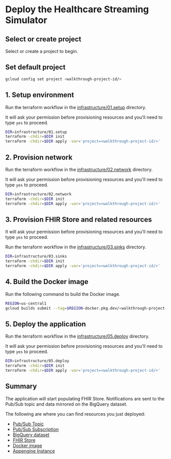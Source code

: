 <!--
Copyright 2022 Google LLC

Licensed under the Apache License, Version 2.0 (the "License");
you may not use this file except in compliance with the License.
You may obtain a copy of the License at

    https://www.apache.org/licenses/LICENSE-2.0

Unless required by applicable law or agreed to in writing, software
distributed under the License is distributed on an "AS IS" BASIS,
WITHOUT WARRANTIES OR CONDITIONS OF ANY KIND, either express or implied.
See the License for the specific language governing permissions and
limitations under the License.
-->

# Deploy the Healthcare Streaming Simulator

## Select or create project

Select or create a project to begin.

<walkthrough-project-setup></walkthrough-project-setup>

## Set default project

```sh
gcloud config set project <walkthrough-project-id/>
```

## 1. Setup environment

Run the terraform workflow in
the [infrastructure/01.setup](infrastructure/01.setup) directory.

It will ask your permission before provisioning resources and you'll need to
type `yes` to proceed.

```sh
DIR=infrastructure/01.setup
terraform -chdir=$DIR init
terraform -chdir=$DIR apply -var='project=<walkthrough-project-id/>'
```

## 2. Provision network

Run the terraform workflow in
the [infrastructure/02.network](infrastructure/02.network) directory.

It will ask your permission before provisioning resources and you'll need to
type `yes` to proceed.

```sh
DIR=infrastructure/02.network
terraform -chdir=$DIR init
terraform -chdir=$DIR apply -var='project=<walkthrough-project-id/>'
```

## 3. Provision FHIR Store and related resources

It will ask your permission before provisioning resources and you'll need to
type `yes` to proceed.

Run the terraform workflow in
the [infrastructure/03.sinks](infrastructure/03.sinks) directory.

```sh
DIR=infrastructure/03.sinks
terraform -chdir=$DIR init
terraform -chdir=$DIR apply -var='project=<walkthrough-project-id/>'
```

## 4. Build the Docker image

Run the following command to build the Docker image.

```sh
REGION=us-central1
gcloud builds submit --tag=$REGION-docker.pkg.dev/<walkthrough-project-id/>/simulator/simulator
```

## 5. Deploy the application

Run the terraform workflow in
the [infrastructure/05.deploy](infrastructure/05.deploy) directory.

It will ask your permission before provisioning resources and you'll need to
type `yes` to proceed.

```sh
DIR=infrastructure/05.deploy
terraform -chdir=$DIR init
terraform -chdir=$DIR apply -var='project=<walkthrough-project-id/>'
```

## Summary

The application will start populating FHIR Store.  Notifications are sent to
the Pub/Sub topic and data mirrored on the BigQuery dataset.

The following are where you can find resources you just deployed:

- [Pub/Sub Topic](https://console.cloud.google.com/cloudpubsub/topic/list)
- [Pub/Sub Subscription](https://console.cloud.google.com/cloudpubsub/subscription/list)
- [BigQuery dataset](https://console.cloud.google.com/bigquery)
- [FHIR Store](https://console.cloud.google.com/healthcare/browser)
- [Docker image](https://console.cloud.google.com/artifacts)
- [Appengine Instance](https://console.cloud.google.com/appengine/instances)